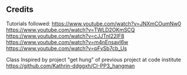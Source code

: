

## Credits
Tutorials followed: 
https://www.youtube.com/watch?v=JNXmCOumNw0
https://www.youtube.com/watch?v=TWLD2OKmSCQ
https://www.youtube.com/watch?v=cJJTnI22IF8
https://www.youtube.com/watch?v=m4nEnsavl6w 
https://www.youtube.com/watch?v=pFvSb7cb_Us

Class Inspired by project "get hung" of previous project at code institute https://github.com/Kathrin-ddggxh/CI-PP3_hangman 